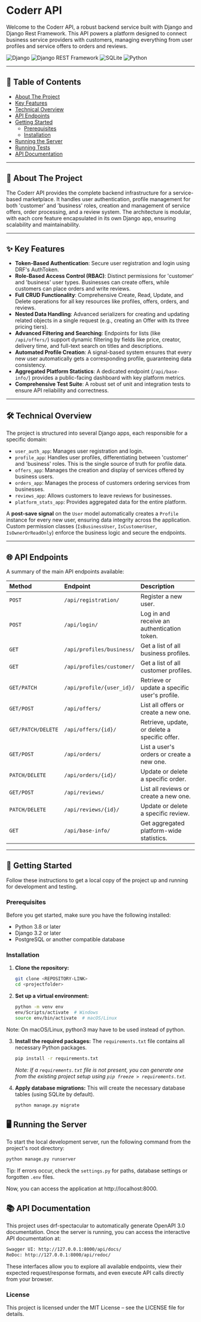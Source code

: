 # Coderr API

Welcome to the Coderr API, a robust backend service built with Django and Django Rest Framework. This API powers a platform designed to connect business service providers with customers, managing everything from user profiles and service offers to orders and reviews.

![Django](https://img.shields.io/badge/Django-092E20?style=for-the-badge&logo=django&logoColor=white)
![Django REST Framework](https://img.shields.io/badge/Django%20REST%20Framework-A30000?style=for-the-badge&logo=django&logoColor=white)
![SQLite](https://img.shields.io/badge/SQLite-003B57?style=for-the-badge&logo=sqlite&logoColor=white)
![Python](https://img.shields.io/badge/Python-3776AB?style=for-the-badge&logo=python&logoColor=white)

---

## 📖 Table of Contents

-   [About The Project](#about-the-project)
-   [Key Features](#key-features)
-   [Technical Overview](#technical-overview)
-   [API Endpoints](#api-endpoints)
-   [Getting Started](#getting-started)
    -   [Prerequisites](#prerequisites)
    -   [Installation](#installation)
-   [Running the Server](#running-the-server)
-   [Running Tests](#running-tests)
-   [API Documentation](#api-documentation)

---

## 🚀 About The Project

The Coderr API provides the complete backend infrastructure for a service-based marketplace. It handles user authentication, profile management for both 'customer' and 'business' roles, creation and management of service offers, order processing, and a review system. The architecture is modular, with each core feature encapsulated in its own Django app, ensuring scalability and maintainability.

---

## ✨ Key Features

-   **Token-Based Authentication**: Secure user registration and login using DRF's AuthToken.
-   **Role-Based Access Control (RBAC)**: Distinct permissions for 'customer' and 'business' user types. Businesses can create offers, while customers can place orders and write reviews.
-   **Full CRUD Functionality**: Comprehensive Create, Read, Update, and Delete operations for all key resources like profiles, offers, orders, and reviews.
-   **Nested Data Handling**: Advanced serializers for creating and updating related objects in a single request (e.g., creating an Offer with its three pricing tiers).
-   **Advanced Filtering and Searching**: Endpoints for lists (like `/api/offers/`) support dynamic filtering by fields like price, creator, delivery time, and full-text search on titles and descriptions.
-   **Automated Profile Creation**: A signal-based system ensures that every new user automatically gets a corresponding profile, guaranteeing data consistency.
-   **Aggregated Platform Statistics**: A dedicated endpoint (`/api/base-info/`) provides a public-facing dashboard with key platform metrics.
-   **Comprehensive Test Suite**: A robust set of unit and integration tests to ensure API reliability and correctness.

---

## 🛠️ Technical Overview

The project is structured into several Django apps, each responsible for a specific domain:

-   `user_auth_app`: Manages user registration and login.
-   `profile_app`: Handles user profiles, differentiating between 'customer' and 'business' roles. This is the single source of truth for profile data.
-   `offers_app`: Manages the creation and display of services offered by business users.
-   `orders_app`: Manages the process of customers ordering services from businesses.
-   `reviews_app`: Allows customers to leave reviews for businesses.
-   `platform_stats_app`: Provides aggregated data for the entire platform.

A **post-save signal** on the `User` model automatically creates a `Profile` instance for every new user, ensuring data integrity across the application. Custom permission classes (`IsBusinessUser`, `IsCustomerUser`, `IsOwnerOrReadOnly`) enforce the business logic and secure the endpoints.

---

## 🌐 API Endpoints

A summary of the main API endpoints available:

| Method | Endpoint                                   | Description                                          |
| :----- | :----------------------------------------- | :--------------------------------------------------- |
| `POST` | `/api/registration/`                       | Register a new user.                                 |
| `POST` | `/api/login/`                              | Log in and receive an authentication token.          |
| `GET`  | `/api/profiles/business/`                  | Get a list of all business profiles.                 |
| `GET`  | `/api/profiles/customer/`                  | Get a list of all customer profiles.                 |
| `GET/PATCH` | `/api/profile/{user_id}/`             | Retrieve or update a specific user's profile.        |
| `GET/POST` | `/api/offers/`                         | List all offers or create a new one.                 |
| `GET/PATCH/DELETE` | `/api/offers/{id}/`            | Retrieve, update, or delete a specific offer.        |
| `GET/POST` | `/api/orders/`                         | List a user's orders or create a new one.            |
| `PATCH/DELETE` | `/api/orders/{id}/`                | Update or delete a specific order.                   |
| `GET/POST` | `/api/reviews/`                        | List all reviews or create a new one.                |
| `PATCH/DELETE` | `/api/reviews/{id}/`               | Update or delete a specific review.                  |
| `GET`  | `/api/base-info/`                          | Get aggregated platform-wide statistics.             |

---


## 🏁 Getting Started

Follow these instructions to get a local copy of the project up and running for development and testing.

### Prerequisites

Before you get started, make sure you have the following installed:

- Python 3.8 or later
- Django 3.2 or later
- PostgreSQL or another compatible database

### Installation

1. **Clone the repository:**

   ```bash
   git clone <REPOSITORY-LINK>
   cd <projectfolder>
   
2. **Set up a virtual environment:**

    ```bash
    python -m venv env
    env/Scripts/activate  # Windows
    source env/bin/activate  # macOS/Linux
Note: On macOS/Linux, python3 may have to be used instead of python.

3.  **Install the required packages:**
    The `requirements.txt` file contains all necessary Python packages.
    ```bash
    pip install -r requirements.txt
    ```
    *Note: If a `requirements.txt` file is not present, you can generate one from the existing project setup using `pip freeze > requirements.txt`.*

4. **Apply database migrations:**
    This will create the necessary database tables (using SQLite by default).
    ```bash
    python manage.py migrate
    ```

## 🖥️ Running the Server

To start the local development server, run the following command from the project's root directory:

```bash
python manage.py runserver
```
Tip: If errors occur, check the `settings.py` for paths, database settings or forgotten `.env` files.

Now, you can access the application at http://localhost:8000.

## 📚 API Documentation
This project uses drf-spectacular to automatically generate OpenAPI 3.0 documentation. Once the server is running, you can access the interactive API documentation at:

```bash
Swagger UI: http://127.0.0.1:8000/api/docs/
ReDoc: http://127.0.0.1:8000/api/redoc/
```
These interfaces allow you to explore all available endpoints, view their expected request/response formats, and even execute API calls directly from your browser.

### License
This project is licensed under the MIT License – see the LICENSE file for details.
